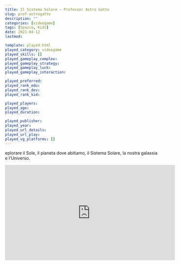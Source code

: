 ```yaml
---
title: Il Sistema Solare – Professor Astro Gatto
slug: prof-astrogatto
description: ""
categories: [videogame]
tags: [Spazio, Kids]
date: 2021-04-12
lastmod: 

template: played.html
played_category: videogame
played_skills: []
played_gameplay_complex: 
played_gameplay_strategy: 
played_gameplay_luck: 
played_gameplay_interaction: 

played_preferred: 
played_rank_edu: 
played_rank_dev: 
played_rank_kid: 

played_players: 
played_age: 
played_duration: 

played_publisher: 
played_year: 
played_url_details: 
played_url_play: 
played_vg_platforms: []
---
```


eplorare il Sole, il pianeta dove abitiamo, il Sistema Solare, la nostra galassia e l’Universo.

<iframe width="560" height="315" src="https://www.youtube.com/embed/LTZVGtx9-tc" title="YouTube video player" frameborder="0" allow="accelerometer; autoplay; clipboard-write; encrypted-media; gyroscope; picture-in-picture" allowfullscreen></iframe>

